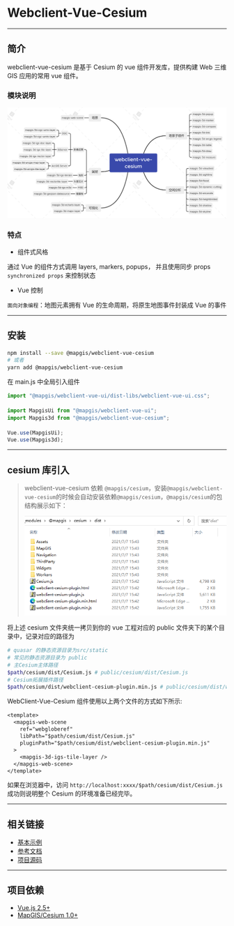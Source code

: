 # Webclient-Vue-Cesium

---

## 简介

webclient-vue-cesium 是基于 Cesium 的 vue 组件开发库，提供构建 Web 三维 GIS 应用的常用 vue 组件。

### 模块说明

![模块说明](./docs/guide/webclient-vue-cesium.png)

### 特点

- 组件式风格

通过 Vue 的组件方式调用 layers, markers, popups， 并且使用同步 props `synchronized props` 来控制状态

- Vue 控制

`面向对象编程`：地图元素拥有 Vue 的生命周期，将原生地图事件封装成 Vue 的事件

---

## 安装

```bash
npm install --save @mapgis/webclient-vue-cesium
# 或者
yarn add @mapgis/webclient-vue-cesium
```

在 main.js 中全局引入组件

```js
import "@mapgis/webclient-vue-ui/dist-libs/webclient-vue-ui.css";

import MapgisUi from "@mapgis/webclient-vue-ui";
import Mapgis3d from "@mapgis/webclient-vue-cesium";

Vue.use(MapgisUi);
Vue.use(Mapgis3d);
```

---

## cesium 库引入

> webclient-vue-cesium 依赖 `@mapgis/cesium`，安装`@mapgis/webclient-vue-cesium`的时候会自动安装依赖`@mapgis/cesium`，`@mapgis/cesium`的包结构展示如下：
>
> ![代码结构](./docs/guide/cesium_dist.png)

将上述 cesium 文件夹统一拷贝到你的 vue 工程对应的 public 文件夹下的某个目录中，记录对应的路径为

```sh
# quasar 的静态资源目录为src/static
# 常见的静态资源目录为 public
# 主Cesium主体路径
$path/cesium/dist/Cesium.js # public/cesium/dist/Cesium.js
# Cesium拓展插件路径
$path/cesium/dist/webclient-cesium-plugin.min.js # public/cesium/dist/webclient-cesium-plugin.min.js
```

WebClient-Vue-Cesium 组件使用以上两个文件的方式如下所示:

```vue
<template>
  <mapgis-web-scene
    ref="webgloberef"
    libPath="$path/cesium/dist/Cesium.js"
    pluginPath="$path/cesium/dist/webclient-cesium-plugin.min.js"
  >
    <mapgis-3d-igs-tile-layer />
  </mapgis-web-scene>
</template>
```

如果在浏览器中，访问 `http://localhost:xxxx/$path/cesium/dist/Cesium.js` 成功则说明整个 Cesium 的环境准备已经完毕。

[comment]: <> (::: tip 为什么要使用@mapgis/cesium)

[comment]: <> (由于 cesium 本身`涉及大量的纹理材质以及多线程Worker`， 公司内部修改版实现`M3D格式`， M3D`不是`3dtile，是中地数码自己独特的格式，与开源的 3dtile 不是一种格式。很多高级分析功能`只能作用于M3D`,而不支持 3d tile.)

[comment]: <> (:::)

[comment]: <> (::: tip 为什么要拷贝@mapgis/cesium)

[comment]: <> (由于原生的 Cesium 在支持 Webpack 编译的时候也是采取的 copy 插件来执行对应的文件夹拷贝操作。 因此为了统一处理，这里`统一不采取`手动修改 webpack.config 的方式，而是将 cesium 的所有文件放在 public 或者 asset 的某个目录下，自己`手动实现`静态资料的拷贝)

[comment]: <> (:::)

---

## 相关链接

- [基本示例](http://develop.smaryun.com:8899/#/gallery/vue-cesium)
- [参考文档](http://120.78.82.242:8892/)
- [项目源码](https://github.com/MapGIS/WebClient-Vue/tree/main/cesium)

---

## 项目依赖

- [Vue.js 2.5+](https://github.com/vuejs/vue)
- [MapGIS/Cesium 1.0+](https://www.npmjs.com/package/@mapgis/cesium)

[comment]: <> (::: tip 目的)

[comment]: <> (> 用于开发 Vue 版本的一张图 `Vue-OneMap`)

[comment]: <> (>)

[comment]: <> (> 用于开发 Vue 版本的工作空间 `Vue-WorkSpace`)

[comment]: <> (:::)

[comment]: <> (```vue)

[comment]: <> (<template>)

[comment]: <> ( <cesium-web-globe)

[comment]: <> ( libPath="statics/cesium/Cesium.js")

[comment]: <> ( pluginPath="statics/cesium/webclient-cesium-plugin.min.js")

[comment]: <> ( class="onemap-cesium-map")

[comment]: <> ( >)

[comment]: <> ( <cesium-igs-tile-layer)

[comment]: <> ( :url="layer.url")

[comment]: <> ( />)

[comment]: <> ( <cesium-igs-doc-layer)

[comment]: <> ( :show="l.show")

[comment]: <> ( :url="layer.url")

[comment]: <> ( />)

[comment]: <> ( </cesium-web-globe>)

[comment]: <> (</template>)

[comment]: <> (<script>)

[comment]: <> (import {)

[comment]: <> ( CesiumWebGlobe,)

[comment]: <> ( CesiumIgsDocLayer,)

[comment]: <> ( CesiumIgsTileLayer,)

[comment]: <> (} from '@mapgis/webclient-vue-cesium';)

[comment]: <> (export default {)

[comment]: <> ( name: 'App',)

[comment]: <> ( data&#40;&#41; {)

[comment]: <> ( return {)

[comment]: <> ( layer: {)

[comment]: <> ( url: "http://localhost:6163/igs/rest/mrms/docs/EPSG_4326_WORLD",)

[comment]: <> ( show: true,)

[comment]: <> ( })

[comment]: <> ( })

[comment]: <> ( },)

[comment]: <> ( components: {)

[comment]: <> ( CesiumWebGlobe,)

[comment]: <> ( CesiumIgsDocLayer,)

[comment]: <> ( CesiumIgsTileLayer,)

[comment]: <> ( },)

[comment]: <> (})

[comment]: <> (</script>)

[comment]: <> (```)
